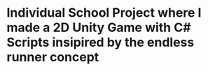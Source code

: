 # Individual School Project where I made a 2D Unity Game with C# Scripts insipired by the endless runner concept
